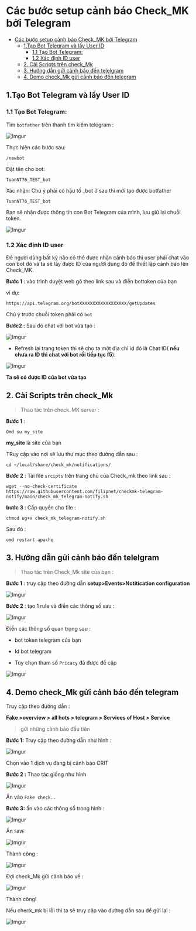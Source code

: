 # Các bước setup cảnh báo Check_MK bởi Telegram

- [Các bước setup cảnh báo Check_MK bởi Telegram](#các-bước-setup-cảnh-báo-check_mk-bởi-telegram)
  - [1.Tạo Bot Telegram và lấy User ID](#1tạo-bot-telegram-và-lấy-user-id)
    - [1.1 Tạo Bot Telegram:](#11-tạo-bot-telegram)
    - [1.2 Xác định ID user](#12-xác-định-id-user)
  - [2. Cài Scripts trên check_Mk](#2-cài-scripts-trên-check_mk)
  - [3. Hướng dẫn gửi cảnh báo đến telelgram](#3-hướng-dẫn-gửi-cảnh-báo-đến-telelgram)
  - [4. Demo check_Mk gửi cảnh báo đến telegram](#4-demo-check_mk-gửi-cảnh-báo-đến-telegram)



## 1.Tạo Bot Telegram và lấy User ID

### 1.1 Tạo Bot Telegram:

Tìm `botfather` trên thanh tìm kiếm telegram :

![Imgur](https://i.imgur.com/wYgDDm1.png)

Thực hiện các bước sau:

`/newbot`

Đặt tên cho bot:

`TuanNT76_TEST_bot`

Xác nhận: Chú ý phải có hậu tố _bot ở sau thì mới tạo được botfather

`TuanNT76_TEST_bot`

Bạn sẽ nhận được thông tin con Bot Telegram của mình, lưu giữ lại chuỗi token.

![Imgur](https://i.imgur.com/x8M5uBi.png)

### 1.2 Xác định ID user 

Để người dùng bất kỳ nào có thể được nhận cảnh báo thì user phải chat vào con bot đó và ta sẽ lấy được ID của người dùng đó để thiết lập cảnh báo lên Check_MK.



**Bước 1** : vào trình duyệt web gõ theo link sau và điền bottoken của bạn 

ví dụ: 

```
https://api.telegram.org/botXXXXXXXXXXXXXXXXXX/getUpdates
```


Chú ý trước chuỗi token phải có `bot`

**Bước2 :** Sau đó chat với bot vừa tạo  :

 ![Imgur](https://i.imgur.com/qjMva5U.png)


- Refresh lại trang token thì sẽ cho ta một địa chỉ id đó là Chat ID( **nếu chưa ra ID thì chat với bot rồi tiếp tục f5**):

![Imgur](https://i.imgur.com/JdQQLRT.png)


**Ta sẽ có được ID của bot vừa tạo**

## 2. Cài Scripts trên check_Mk 

> Thao tác trên  check_MK server :

**Bước 1** :

```
Omd su my_site
```

**my_site** là site của bạn 

TRuy cập vào nơi sẽ lưu thư mục theo đường dẫn sau :

```
cd ~/local/share/check_mk/notifications/
```

**Bước 2** : Tải file ``srcipts`` trên trang chủ của Check_mk theo link sau :

```
wget --no-check-certificate https://raw.githubusercontent.com/filipnet/checkmk-telegram-notify/main/check_mk_telegram-notify.sh
```


**bước 3** : Cấp quyền cho file :

```
chmod ug+x check_mk_telegram-notify.sh
```
Sau đó :

```
omd restart apache
```


## 3. Hướng dẫn gửi cảnh báo đến telelgram

>Thao tác trên Check_Mk site của bạn :

**Bước 1** : truy cập theo đường dẫn **setup>Events>Notitication configuration**

![Imgur](https://i.imgur.com/DVsHZWk.png)

**Bước 2** : tạo 1 rule và điền các thông số sau  :

![Imgur](https://i.imgur.com/6A4rkAU.png)

Điền các thông số quan trọng sau :


- bot token telegram của bạn 

- Id bot telegram

- Tùy chọn tham số ``Pricacy`` đã được đề cập

![Imgur](https://i.imgur.com/RybUH0y.png)

## 4. Demo check_Mk gửi cảnh báo đến telegram 

Truy cập theo đường dẫn :

**Fake >overview > all hots > telegram > Services of Host > Service**

> gửi những cảnh báo đầu tiên 

**Bước 1:** Truy cập theo đường dẫn như hình :

![Imgur](https://i.imgur.com/5EXCBaN.png)

Chọn vào 1 dịch vụ đang bị cảnh báo CRIT

**Bước 2 :** Thao tác giống như hình 

![Imgur](https://i.imgur.com/UWJa03Z.png)

Ấn vào ``Fake check..``


**Bước 3:** ấn vào các thông số trong hình :

![Imgur](https://i.imgur.com/RybUH0y.png)


Ấn ``SAVE``


![Imgur](https://i.imgur.com/9an4Dj2.png)

Thành công :

![Imgur](https://i.imgur.com/AHF8zrG.png)


Đợi check_Mk gửi cảnh báo về :


![Imgur](https://i.imgur.com/AVV7PN0.png)


Thành công!


Nếu check_mk bị lỗi thì ta sẽ truy cập vào đường dẫn sau để gửi lại :

![Imgur](https://i.imgur.com/fRSelxB.png)


